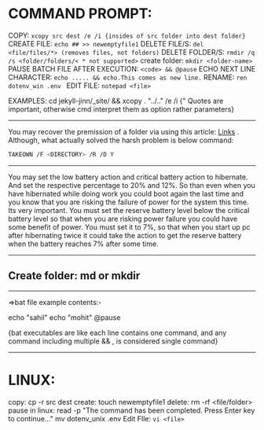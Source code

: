 # COMMAND PROMPT:

COPY: `xcopy src dest /e /i {insides of src folder into dest folder}`
CREATE FILE: `echo ## >> newemptyfile1`
DELETE FILE/S: `del <file/files/*> (removes files, not folders)`
DELETE FOLDER/S: `rmdir /q /s <folder/folders/< * not supported>`
create folder: `mkdir <folder-name>`
PAUSE BATCH FILE AFTER EXECUTION: `<code> && @pause`
ECHO NEXT LINE CHARACTER: `echo ..... && echo.This comes as new line.`
RENAME: `ren dotenv_win .env `
EDIT FILE: `notepad <file>`

EXAMPLES: 
cd jekyll-jinn/_site/ && xcopy . "../.." /e /i {" Quotes are important, otherwise cmd interpret them as option rather parameters}

***

You may recover the premission of a folder via using this article: [Links](https://answers.microsoft.com/en-us/windows/forum/windows_8-files/you-dont-currently-have-permission-to-access-this/2cc4abe2-41ea-4023-b594-104c3b9e9f4d?auth=1) . Although, what actually solved the harsh problem is below command:

```bash
TAKEOWN /F <DIRECTORY> /R /D Y
```

***

You may set the low battery action and critical battery action to hibernate. And set the respective percentage to 20% and 12%. So than even when you have hibernated while doing work you  could boot again the last time and you know that you are risking the failure of power for the system this time. Its very important. You must set the reserve battery level below the critical battery level so that when you are risking power failure you could have some benefit of power. You must set it to 7%, so that when you start up pc after hibernating twice it could take the action to get the reserve battery when the battery reaches 7% after some time.

***

## Create folder: md or mkdir

***

=>bat file example contents:-

echo "sahil"
echo "mohit"
@pause

{bat executables are like each line contains one command, and any command including multiple && , is considered single command}

__________________________________________________________
# LINUX:

copy: cp -r src dest
create: touch newemptyfile1
delete: rm -rf <file/folder>
pause in linux: read -p "The command has been completed. Press Enter  key to continue..."
 mv dotenv_unix .env 
Edit FIle: `vi <file>`

